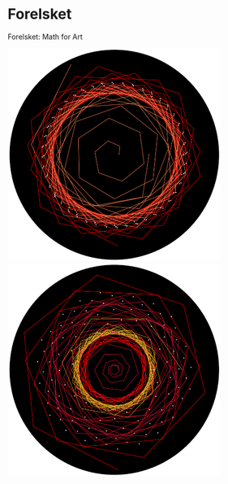 # Forelsket
Forelsket: Math for Art

<p float="left">
  <img src="Observations/x.png"  width="420"/>
  <img src="Observations/x1.png"  width="420"/> 
</p>
